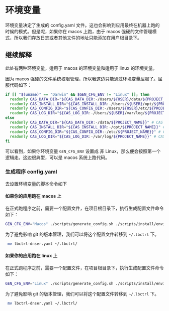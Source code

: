 # 环境变量

环境变量决定了生成的 config.yaml 文件。这也会影响到应用最终在机器上跑的时候的模式。但是呢，如果你在 macos 上跑，由于 macos 强硬的文件管理模式，所以我们存放日志或者其他文件的地址只能添加在用户根目录下。

## 继续解释

此处有两种环境变量，适用于 macos 的环境变量和适用于 linux 的环境变量。

因为 macos 强硬的文件系统权限管理，所以我这边只能通过环境变量屈服了。屈服代码如下：

```sh
if [[ "$(uname)" == "Darwin" && $GEN_CFG_ENV != "Linux" ]]; then
  readonly CAS_DATA_DIR="${CAS_DATA_DIR:-/Users/${USER}/data/${PROJECT_NAME}}" # CAS data directory
  readonly CAS_INSTALL_DIR="${CAS_INSTALL_DIR:-/Users/${USER}/opt/${PROJECT_NAME}}" # CAS installation directory
  readonly CAS_CONFIG_DIR="${CAS_CONFIG_DIR:-/Users/${USER}/etc/${PROJECT_NAME}}" # CAS configuration directory
  readonly CAS_LOG_DIR="${CAS_LOG_DIR:-/Users/${USER}/var/log/${PROJECT_NAME}}" # CAS log directory
else
  readonly CAS_DATA_DIR="${CAS_DATA_DIR:-/data/${PROJECT_NAME}}" # CAS data directory
  readonly CAS_INSTALL_DIR="${CAS_INSTALL_DIR:-/opt/${PROJECT_NAME}}" # CAS installation directory
  readonly CAS_CONFIG_DIR="${CAS_CONFIG_DIR:-/etc/${PROJECT_NAME}}" # CAS configuration directory
  readonly CAS_LOG_DIR="${CAS_LOG_DIR:-/var/log/${PROJECT_NAME}}" # CAS log directory
fi
```

可以看到，如果你环境变量 `GEN_CFG_ENV` 设置成 非 Linux，那么便会按照第一个逻辑走。这边很典型，可以是 macos 系统上跑代码。

### 生成程序 config.yaml

去设置环境变量的脚本命令如下

#### 如果你的应用跑在 macos 上

在正式跑程序之前，需要一个配置文件，在项目根目录下，执行生成配置文件命令如下：

```sh
GEN_CFG_ENV="Macos" ./scripts/generate_config.sh ./scripts/install/environment.sh ./configs/lbctrl-dnser.yaml > lbctrl-dnser.yaml
```

为了避免影响 git 的版本管理，我们可以将这个配置文件转移到 `~/.lbctrl` 下。

```sh
 mv lbctrl-dnser.yaml ~/.lbctrl/ 
```

#### 如果你的应用跑在 linux 上

在正式跑程序之前，需要一个配置文件，在项目根目录下，执行生成配置文件命令如下：

```sh
GEN_CFG_ENV="Linux" ./scripts/generate_config.sh ./scripts/install/environment.sh ./configs/lbctrl-dnser.yaml > lbctrl-dnser.yaml
```

为了避免影响 git 的版本管理，我们可以将这个配置文件转移到 `~/.lbctrl` 下。

```sh
 mv lbctrl-dnser.yaml ~/.lbctrl/ 
```
